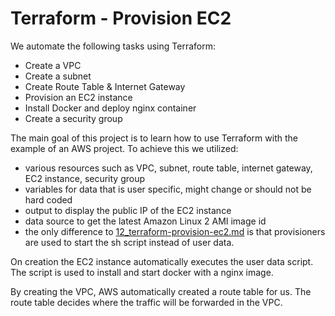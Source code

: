 # Terraform - Provision EC2

We automate the following tasks using Terraform:
- Create a VPC
- Create a subnet
- Create Route Table & Internet Gateway
- Provision an EC2 instance
- Install Docker and deploy nginx container
- Create a security group

The main goal of this project is to learn how to use Terraform with the example of an AWS project. To achieve this we utilized:
- various resources such as VPC, subnet, route table, internet gateway, EC2 instance, security group
- variables for data that is user specific, might change or should not be hard coded
- output to display the public IP of the EC2 instance
- data source to get the latest Amazon Linux 2 AMI image id
- the only difference to [12_terraform-provision-ec2.md](..%2F12_terraform-provision-ec2%2FREADME.md) is that provisioners are used to start the sh script instead of user data.


On creation the EC2 instance automatically executes the user data script. The script is used to install and start docker with a nginx image.

By creating the VPC, AWS automatically created a route table for us. The route table decides where the traffic will be forwarded in the VPC.

